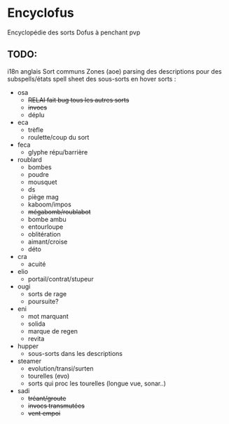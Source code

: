 # Encyclofus
Encyclopédie des sorts Dofus à penchant pvp

## TODO:
i18n anglais
Sort communs
Zones (aoe)
parsing des descriptions pour des subspells/états 
spell sheet des sous-sorts en hover
sorts :
- osa 
    - ~~RELAI fait bug tous les autres sorts~~
    - ~~invocs~~
    - déplu
- eca
    - trèfle
    - roulette/coup du sort
- feca
    - glyphe répu/barrière
- roublard
    - bombes
    - poudre
    - mousquet
    - ds
    - piège mag
    - kaboom/impos
    - ~~mégabomb/roublabot~~
    - bombe ambu
    - entourloupe
    - oblitération
    - aimant/croise
    - déto
- cra
    - acuité
- elio
    - portail/contrat/stupeur
- ougi
    - sorts de rage
    - poursuite? 
- eni
    - mot marquant
    - solida
    - marque de regen
    - revita
- hupper
    - sous-sorts dans les descriptions
- steamer
    - evolution/transi/surten
    - tourelles (evo)
    - sorts qui proc les tourelles (longue vue, sonar..)
- sadi
    - ~~tréant/groute~~
    - ~~invocs transmutées~~
    - ~~vent empoi~~
